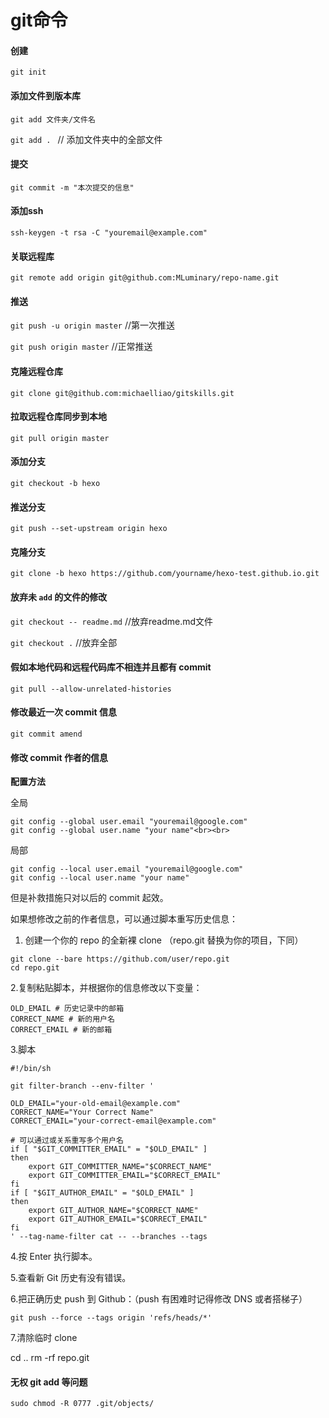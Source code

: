 # git命令

#### 创建

``git init``

#### 添加文件到版本库

``git add 文件夹/文件名``

``git add . `` // 添加文件夹中的全部文件

#### 提交

``git commit -m "本次提交的信息"``

#### 添加ssh

``ssh-keygen -t rsa -C "youremail@example.com"``

#### 关联远程库

``git remote add origin git@github.com:MLuminary/repo-name.git``

#### 推送

``git push -u origin master`` //第一次推送

``git push origin master`` //正常推送

#### 克隆远程仓库

``git clone git@github.com:michaelliao/gitskills.git``

#### 拉取远程仓库同步到本地

``git pull origin master``

#### 添加分支

``git checkout -b hexo``

#### 推送分支

``git push --set-upstream origin hexo``

#### 克隆分支

``git clone -b hexo https://github.com/yourname/hexo-test.github.io.git``

#### 放弃未 `add` 的文件的修改

``git checkout -- readme.md`` //放弃readme.md文件

``git checkout .`` //放弃全部

#### 假如本地代码和远程代码库不相连并且都有 commit 

`git pull --allow-unrelated-histories`

#### 修改最近一次 commit 信息

`git commit amend`

#### 修改 commit 作者的信息

**配置方法**

全局

```
git config --global user.email "youremail@google.com"
git config --global user.name "your name"<br><br>
```

局部

```
git config --local user.email "youremail@google.com"
git config --local user.name "your name"
```

但是补救措施只对以后的 commit 起效。 

如果想修改之前的作者信息，可以通过脚本重写历史信息： 

1. 创建一个你的 repo 的全新裸 clone （repo.git 替换为你的项目，下同）

```
git clone --bare https://github.com/user/repo.git
cd repo.git
```

2.复制粘贴脚本，并根据你的信息修改以下变量：

```shell
OLD_EMAIL # 历史记录中的邮箱
CORRECT_NAME # 新的用户名
CORRECT_EMAIL # 新的邮箱
```

3.脚本

```
#!/bin/sh
 
git filter-branch --env-filter '
 
OLD_EMAIL="your-old-email@example.com"
CORRECT_NAME="Your Correct Name"
CORRECT_EMAIL="your-correct-email@example.com"
 
# 可以通过或关系重写多个用户名
if [ "$GIT_COMMITTER_EMAIL" = "$OLD_EMAIL" ]
then
    export GIT_COMMITTER_NAME="$CORRECT_NAME"
    export GIT_COMMITTER_EMAIL="$CORRECT_EMAIL"
fi
if [ "$GIT_AUTHOR_EMAIL" = "$OLD_EMAIL" ]
then
    export GIT_AUTHOR_NAME="$CORRECT_NAME"
    export GIT_AUTHOR_EMAIL="$CORRECT_EMAIL"
fi
' --tag-name-filter cat -- --branches --tags
```

4.按 Enter 执行脚本。

5.查看新 Git 历史有没有错误。

6.把正确历史 push 到 Github：（push 有困难时记得修改 DNS 或者搭梯子）

```
git push --force --tags origin 'refs/heads/*'
```

7.清除临时 clone

cd ..
rm -rf repo.git

#### 无权 git add 等问题

```
sudo chmod -R 0777 .git/objects/
```
